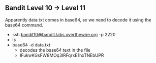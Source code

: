 ## Bandit Level 10 -> Level 11
Apparently data.txt comes in base64, so we need to decode it using the base64 command.
- ssh bandit10@bandit.labs.overthewire.org -p 2220
- ls
- base64 -d data.txt
    - decodes the base64 text in the file
    - IFukwKGsFW8MOq3IRFqrxE1hxTNEbUPR
